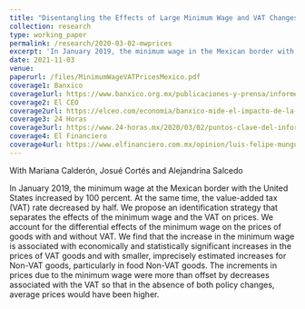 ```yaml
---
title: "Disentangling the Effects of Large Minimum Wage and VAT Changes on Prices: Evidence from Mexico (Resubmitted, Labour Economics)"
collection: research
type: working_paper
permalink: /research/2020-03-02-mwprices
excerpt: 'In January 2019, the minimum wage in the Mexican border with the United States increased by 100 percent. At the same time, the value-added tax (VAT) rate decreased by half. We estimate the effects of the minimum wage and VAT changes on prices. We find that the increase in the minimum wage is associated with economically and statistically significant increases in the prices of VAT goods, and with smaller, imprecisely estimated increases for Non-VAT goods.'
date: 2021-11-03
venue: 
paperurl: /files/MinimumWageVATPricesMexico.pdf
coverage1: Banxico
coverage1url: https://www.banxico.org.mx/publicaciones-y-prensa/informes-trimestrales/recuadros/%7B56780CA3-EBA3-4742-2582-A6DAF863F9DB%7D.pdf
coverage2: El CEO
coverage2url: https://elceo.com/economia/banxico-mide-el-impacto-de-la-recuperacion-del-salario-minimo-en-la-inflacion-este-es-el-resultado/
coverage3: 24 Horas
coverage3url: https://www.24-horas.mx/2020/03/02/puntos-clave-del-informe-trimestral-y-la-minuta-de-banxico/
coverage4: El Financiero
coverage4url: https://www.elfinanciero.com.mx/opinion/luis-felipe-munguia/2021/04/27/inflacion-realmente-debemos-preocuparnos/?outputType=amp
---
```

With Mariana Calderón, Josué Cortés and Alejandrina Salcedo

In January 2019, the minimum wage at the Mexican border with the United States increased by 100 percent. At the same time, the value-added tax (VAT) rate decreased by half. We propose an identification strategy that separates the effects of the minimum wage and the VAT on prices. We account for the differential effects of the minimum wage on the prices of goods with and without VAT. We find that the increase in the minimum wage is associated with economically and statistically significant increases in the prices of VAT goods and with smaller, imprecisely estimated increases for Non-VAT goods, particularly in food Non-VAT goods. The increments in prices due to the minimum wage were more than offset by decreases associated with the VAT so that in the absence of both policy changes, average prices would have been higher.

